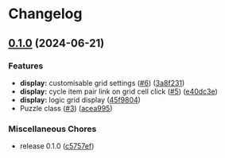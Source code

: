 # Changelog

## [0.1.0](https://github.com/Chattox/logikinator-5000/compare/logikinator-5000-v0.1.0...logikinator-5000-v0.1.0) (2024-06-21)


### Features

* **display:** customisable grid settings ([#6](https://github.com/Chattox/logikinator-5000/issues/6)) ([3a8f231](https://github.com/Chattox/logikinator-5000/commit/3a8f2318fea34a390025a55760f38aec9f565ccb))
* **display:** cycle item pair link on grid cell click ([#5](https://github.com/Chattox/logikinator-5000/issues/5)) ([e40dc3e](https://github.com/Chattox/logikinator-5000/commit/e40dc3e8a3bff4b5b8b8f3494b5b1d211dea3fa8))
* **display:** logic grid display  ([45f9804](https://github.com/Chattox/logikinator-5000/commit/45f9804d8e2584ef196fbaf3933cfdf645b96b69))
* Puzzle class ([#3](https://github.com/Chattox/logikinator-5000/issues/3)) ([acea995](https://github.com/Chattox/logikinator-5000/commit/acea9955d1b6ccfe617516b508b49747f57c782f))


### Miscellaneous Chores

* release 0.1.0 ([c5757ef](https://github.com/Chattox/logikinator-5000/commit/c5757ef2b14b130336f80a298122321e46feab8e))
